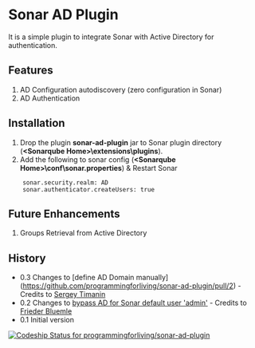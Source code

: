 Sonar AD Plugin
===============

It is a simple plugin to integrate Sonar with Active Directory for authentication.

Features
--------
1. AD Configuration autodiscovery (zero configuration in Sonar)
2. AD Authentication


Installation 
------------ 
1. Drop the plugin **sonar-ad-plugin** jar to Sonar plugin directory (**&lt;Sonarqube Home&gt;\extensions\plugins**).
2. Add the following to sonar config (**&lt;Sonarqube Home&gt;\conf\sonar.properties**) & Restart Sonar
```properties
	sonar.security.realm: AD
	sonar.authenticator.createUsers: true  
```


Future Enhancements
-------------------
1. Groups Retrieval from Active Directory


History
-------
*  0.3  Changes to [define AD Domain manually] (https://github.com/programmingforliving/sonar-ad-plugin/pull/2) - Credits to [Sergey Timanin](https://github.com/timanin)
*  0.2  Changes to [bypass AD for Sonar default user 'admin'](https://github.com/programmingforliving/sonar-ad-plugin/issues/1) - Credits to [Frieder Bluemle](https://github.com/friederbluemle)
*  0.1  Initial version

[ ![Codeship Status for programmingforliving/sonar-ad-plugin](https://codeship.io/projects/4126c120-03a3-0132-04bb-1a827ae27d2a/status)](https://codeship.io/projects/30504)
